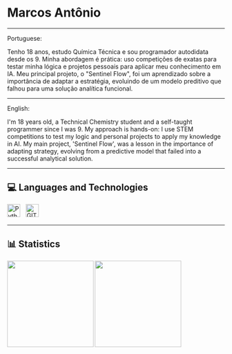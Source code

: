 # Marcos Antônio

---
Portuguese:

Tenho 18 anos, estudo Química Técnica e sou programador autodidata desde os 9. Minha abordagem é prática: uso competições de exatas para testar minha lógica e projetos pessoais para aplicar meu conhecimento em IA. Meu principal projeto, o "Sentinel Flow", foi um aprendizado sobre a importância de adaptar a estratégia, evoluindo de um modelo preditivo que falhou para uma solução analítica funcional.

---

English:

I'm 18 years old, a Technical Chemistry student and a self-taught programmer since I was 9. My approach is hands-on: I use STEM competitions to test my logic and personal projects to apply my knowledge in AI. My main project, 'Sentinel Flow', was a lesson in the importance of adapting strategy, evolving from a predictive model that failed into a successful analytical solution.

---

<h2>💻 Languages and Technologies </h2>
<img 
  align="left"
  alt="Python"
  title="Python"
  width="30px"
  style="padding-right: 10px;"
  src="https://cdn.jsdelivr.net/gh/devicons/devicon@latest/icons/python/python-original-wordmark.svg"
/>
<img 
  align="left"
  alt="GIT"
  title="GIT"
  width="30px"
  style="padding-right: 10px;"
  src="https://cdn.jsdelivr.net/gh/devicons/devicon@latest/icons/git/git-original.svg"
  />
  
<br/>
<br/>

---

<h2>📊 Statistics </h2>

<img 
  align="left"
  height="200"
  src="https://github-readme-stats.vercel.app/api?username=aMark-Dev&show_icons=true&theme=radical"
  />
  <img 
  align="left"
  height="200"
  src="https://github-readme-stats.vercel.app/api/top-langs/?username=anuraghazra&theme=radical&layout=compact&custom_title=Technologies&langs_count=9"
  />
